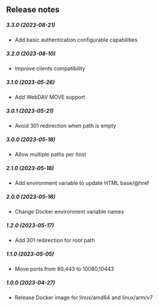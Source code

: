 Release notes
-------------
##### 3.3.0 (2023-08-21)
 * Add basic authentication configurable capabilities

##### 3.2.0 (2023-08-10)
 * Improve clients compatibility

##### 3.1.0 (2023-05-26)
 * Add WebDAV MOVE support

##### 3.0.1 (2023-05-21)
 * Avoid 301 redirection when path is empty

##### 3.0.0 (2023-05-18)
 * Allow multiple paths per host

##### 2.1.0 (2023-05-18)
 * Add environment variable to update HTML base/@href

##### 2.0.0 (2023-05-18)
 * Change Docker environment variable names

##### 1.2.0 (2023-05-17)
 * Add 301 redirection for root path 

##### 1.1.0 (2023-05-05)
 * Move ports from 80,443 to 10080,10443

##### 1.0.0 (2023-04-27)
 * Release Docker image for linux/amd64 and linux/arm/v7
